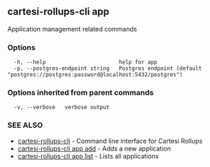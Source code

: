 ## cartesi-rollups-cli app

Application management related commands

### Options

```
  -h, --help                       help for app
  -p, --postgres-endpoint string   Postgres endpoint (default "postgres://postgres:password@localhost:5432/postgres")
```

### Options inherited from parent commands

```
  -v, --verbose   verbose output
```

### SEE ALSO

* [cartesi-rollups-cli](cartesi-rollups-cli.md)	 - Command line interface for Cartesi Rollups
* [cartesi-rollups-cli app add](cartesi-rollups-cli_app_add.md)	 - Adds a new application
* [cartesi-rollups-cli app list](cartesi-rollups-cli_app_list.md)	 - Lists all applications

